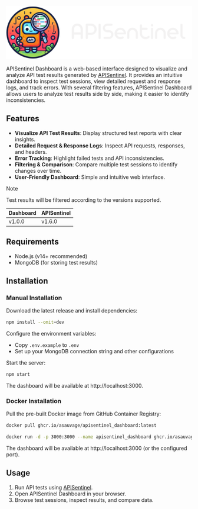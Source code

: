 ![APISentinel](public/files/logo.png)


APISentinel Dashboard is a web-based interface designed to visualize and analyze API test results generated by [APISentinel](https://github.com/ASauvage/APISentinel). It provides an intuitive dashboard to inspect test sessions, view detailed request and response logs, and track errors. With several filtering features, APISentinel Dashboard allows users to analyze test results side by side, making it easier to identify inconsistencies.

## Features

- **Visualize API Test Results**: Display structured test reports with clear insights.
- **Detailed Request & Response Logs**: Inspect API requests, responses, and headers.
- **Error Tracking**: Highlight failed tests and API inconsistencies.
- **Filtering & Comparison**: Compare multiple test sessions to identify changes over time.
- **User-Friendly Dashboard**: Simple and intuitive web interface.

> [!NOTE] 
> Test results will be filtered according to the versions supported.

| Dashboard | APISentinel |
| --------- | ----------- |
| v1.0.0    | v1.6.0      |

## Requirements

- Node.js (v14+ recommended)
- MongoDB (for storing test results)

## Installation

### Manual Installation

Download the latest release and install dependencies:
   ```sh
   npm install --omit=dev
   ```

Configure the environment variables:
   - Copy `.env.example` to `.env`
   - Set up your MongoDB connection string and other configurations

Start the server:
   ```sh
   npm start
   ```
The dashboard will be available at http://localhost:3000.

### Docker Installation

Pull the pre-built Docker image from GitHub Container Registry:
```sh
docker pull ghcr.io/asauvage/apisentinel_dashboard:latest
```

```sh
docker run -d -p 3000:3000 --name apisentinel_dashboard ghcr.io/asauvage/apisentinel_dashboard:latest -e DB_HOST='mongodb://<hostname>:<port>/<database>'
```

The dashboard will be available at http://localhost:3000 (or the configured port).

## Usage

1. Run API tests using [APISentinel](https://github.com/ASauvage/APISentinel).
2. Open APISentinel Dashboard in your browser.
3. Browse test sessions, inspect results, and compare data.
